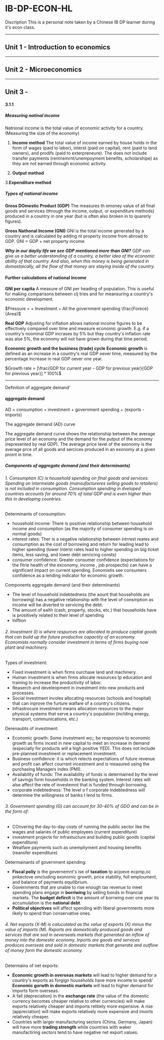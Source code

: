 # IB-DP-ECON-HL
Discription
This is a personal note taken by a Chinese IB DP learner during it's econ class.

---

## Unit 1 - Introduction to economics

---

## Unit 2 - Microeconomics

---

## Unit 3 - 

#### 3.1.1
##### Measuring natinal income
Natrional income is the total value of economic activity for a country. (Measuring the size of the economy)
1. **Income method**
   The total value of income earned by house holds in the form of wages (paid to labor), interst (paid on capital), rent (paid to land owners), and prodifs (paid to exterpreneure). The does not include transfer payments (rentriemrnt/unempoyment benefits, scholarshipe) as they are not earned through economic activity.
   
2. **Output method**
   
   
3.**Expenditure method**

##### Types of national income
**Gross DOmestic Product (GDP)**
The measures th emoney value of all final goods and services (through the income, output, or expenditure methods) produced in a country in one year (but is often also broken in to quarerly figures).

**Gross Nathonal Income (GNI)**
GNI is the total income generated by a country and is calculated by adding nt property income from abroad to GDP.
GNI = GDP + net property income

***Why in our dayliy life we see GDP mentioned more than GNI?***
*GDP can give us a better understanding of a country, a better idea of the economic ability of that country. And also, when this money is being generated in domastaically, all the flow of that money are staying inside of the country.*

#### Further calculations of national income
**GNI per capita**
A measure of GNI per heading of population. This is useful for making comparisons between clj tries and for meansuring a country's economic development.

$Pressure = + Investment + All the government spending \frac{Forece}{Area}$

**Real GDP**
Adjusting for inflation allows national income figures to be effectively compared over time and measure economic growth.
E.g. 
if a country's noominal GDP incrases by 5% but thay country's inflation rate was alse 5%, the economy will not have grown during that time period.

**Economic growth and the business (trade) cycle**
**Economic growth** is defined as an increase in a country's real GDP oever time, measured by the percentage increase in real GDP oever one year.

$Growth rate = [\frac{GDP for current year - GDP for previous year}{GDP for previous year}] * 100%$


******

Definition of aggregate demand'
#### qggregate demand 

AD = consumption + investment + government spending + (exports - imports)


The aggregate demand (AD) curve

The aggregate demand curve shows the relationship between the average price level of an economy and the demand for the putput of the economy (represented by real GDP). The average price level of the exonomy is the average prce of all goods and sercices produced in an exonomy at a given proint in time.

##### Components of aggregate demand (and their determinants)
###### 1. Consumption (C) is household spending on final goods and services. Spending on intermeiate goods (mansufactureres selling goods to retailers) is not included in consumption. Consumption spending in dveloped countries accounts for around 70% of total GDP and is even higher than this in developing countries.
Determinants of consumption:
- household income: There is positivei relationship between household income and consumption (as the majority of consumer spending is on normal goods)
- interest rates: Ther is a negative relationship between intrrest reates and consumption as the cost of borrowing and return for leading lead to higher spending (lower interst rates lead to higher spending on big ticket items, less saving, and lower debt sercicing consts)
- consumer confidence: Greater consumer confidence (expectations for the fitrie health of the exconomy, income , job prospectis) can have a significant impact on current spending. Eonomistis see consumers confidence as a lending indicator for economic growth.

Components aggregate demand (and their determinants)
- The level of household indebtedness (the aount that households are borrowing) has a negative relationship with the level of consmption as income will be diverted to servicing the debt.
- The amount of ealth (cash, property, stocks, etc.) that households have is prositively related to their level of spending
- Inlftion

###### 2. Investment (I) is where respurces are allocated to produce captial goods that can build up the future productive capactity of an economy. Economists normally consider investment in terms of firms buying now plant and machinery.
Types of investment:
- Fixed investment is when firms ourchase land and machinery.
- Human investment is when firms allocate resources tp education and training to increase the productivity of labor.
- Reaserch and develeopment in investment into new products and processes.
- Social investment involes allocating resources (schools and hospital) that can inprove the furture walfare of a country's citizens.
- Infrastrocure investment means allocation resources to the major physical systems that serve a country's population (inclding energy, transport, communications, etc.)

Derenaubts of investment:
- Economic growth: Some investment wo;; be responsive to economic growth as firms incest in new capital to meet an increase in demand (especially for products will a high positive YED). This does not include pre-planned investment or replacement investment.
- Business confidence: it is which relects expectations of future revenue and profit can affect courrent incestment and is measured using the purchasing Managers index (PMI).
- Availability of funds: The availability of funds is determained by the level of savings form households in the banking system. Interest rates will alse affect the rete of investemnt that is funded through borrowing.
- corporate indebtedness: The level o f corporate indebtedness will determine the willingness of banks t lend to firms.

###### 3. Government spending (G) can account for 30-40% of GDO and can be in the form of:
- COnvering the day-to-day costs of running the public sector like the wages and salaries of public employees (current expenditure)
- investment projects for infrastucture and building public goods (capital expenditure)
- Wealfare payments such as unempliyment and housing benefits (reansfer expenditure)

Determainants of government spending:
- **Fiscal poliy** is the governemnt's ise of **taxation** tp acjoeve ecpmp,oc pnkectove omcluding exonomic growth, price stability, full emploument, and balance of payments equilibrium.
- Governments that are unable to rise enough tax revenue to meet spending plans engage in **borriwing** by selling bonds in financial markets. The **budget defircit** is the amount of borrwing over one year its accumulation is the **national debt**.
- **Political objectives** will affect spending with liberal governments more likely to spend than conservative ones.

###### 4. Net exports (X-M) is caluculated as the value of exports (X) minus the value of imports (M). Rxports are domextically produced goods and services that are sod in oeverseals markets that generated an inflow of money into the domestic economy. Inports are goods and services produces overseas and sold in domestic markets that generate and outflow of money form the domestic economy.

Determains of net exports:
- **Economic growth in overseas markets** will lead to higher demand for a country's exports as forgign households have more income to spend/ **Economic gorwth in domestic markets** will lead to higher demand for imports form overseas.
- A fall (depreciation) in the **exchange rate** (the value of the domestic currency becomes cheaper relative to other currencies) will make exports relatively cheaper and imports relitiely more expensive. A rise (appreciation) will make exports relatively more expensive and imoirts relatively cheaper.
- Countries with larger manufacturing sectors (China, Germany, Japan) will have more **trading strength** while countries with waker manufactiring sectors tend to have negative net export values.
















